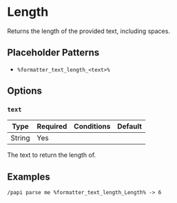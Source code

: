 # Length

Returns the length of the provided text, including spaces.

## Placeholder Patterns

- `%formatter_text_length_<text>%`

## Options

### `text`

| Type   | Required | Conditions | Default |
|--------|----------|------------|---------|
| String | Yes      |            |         |

The text to return the length of.

## Examples

```
/papi parse me %formatter_text_length_Length% -> 6
```
